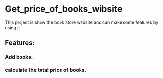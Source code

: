 # Get_price_of_books_wibsite
This project is show the book store website and can make some features by using js.
## Features:
### Add books.
### calculate the total price of books.


